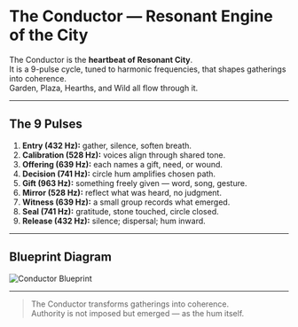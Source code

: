 # The Conductor — Resonant Engine of the City

The Conductor is the **heartbeat of Resonant City**.  
It is a 9-pulse cycle, tuned to harmonic frequencies, that shapes gatherings into coherence.  
Garden, Plaza, Hearths, and Wild all flow through it.

---

## The 9 Pulses

1. **Entry (432 Hz):** gather, silence, soften breath.  
2. **Calibration (528 Hz):** voices align through shared tone.  
3. **Offering (639 Hz):** each names a gift, need, or wound.  
4. **Decision (741 Hz):** circle hum amplifies chosen path.  
5. **Gift (963 Hz):** something freely given — word, song, gesture.  
6. **Mirror (528 Hz):** reflect what was heard, no judgment.  
7. **Witness (639 Hz):** a small group records what emerged.  
8. **Seal (741 Hz):** gratitude, stone touched, circle closed.  
9. **Release (432 Hz):** silence; dispersal; hum inward.

---

## Blueprint Diagram

![Conductor Blueprint](conductor-layer.png)

---

> The Conductor transforms gatherings into coherence.  
> Authority is not imposed but emerged — as the hum itself.
